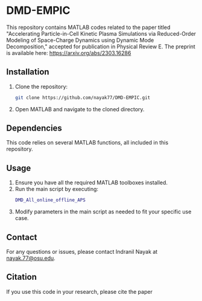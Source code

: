 # DMD-EMPIC
This repository contains MATLAB codes related to the paper titled "Accelerating Particle-in-Cell Kinetic Plasma Simulations via Reduced-Order Modeling of Space-Charge Dynamics using Dynamic Mode Decomposition," accepted for publication in Physical Review E. The preprint is available here: https://arxiv.org/abs/2303.16286

## Installation
1. Clone the repository:
    ```bash
    git clone https://github.com/nayak77/DMD-EMPIC.git
    ```
2. Open MATLAB and navigate to the cloned directory.

## Dependencies
This code relies on several MATLAB functions, all included in this repository.

## Usage
1. Ensure you have all the required MATLAB toolboxes installed.
2. Run the main script by executing:
    ```matlab
    DMD_All_online_offline_APS
    ```
3. Modify parameters in the main script as needed to fit your specific use case.

## Contact
For any questions or issues, please contact Indranil Nayak at nayak.77@osu.edu.

## Citation
If you use this code in your research, please cite the paper
